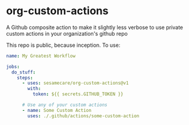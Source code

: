 # org-custom-actions
A Github composite action to make it slightly less verbose to use private custom actions in your organization's github repo

This repo is public, because inception. To use:

```yaml
name: My Greatest Workflow

jobs:
  do_stuff:
    steps:
      - uses: sesamecare/org-custom-actions@v1
        with:
          token: ${{ secrets.GITHUB_TOKEN }}

      # Use any of your custom actions
      - name: Some Custom Action
        uses: ./.github/actions/some-custom-action
```

```